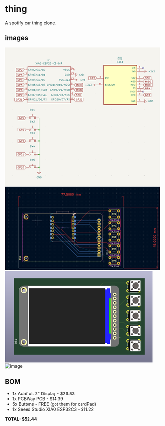 # thing
A spotify car thing clone.

## images
![alt text](image.png)
![alt text](image-1.png)
![alt text](image-2.png)
![image](https://github.com/user-attachments/assets/e0b82474-8446-4cfa-85a9-75ff8cab1c90)


## BOM
* 1x Adafruit 2" Display - $26.83
* 1x PCBWay PCB - $14.39
* 5x Buttons - FREE (got them for cardPad)
* 1x Seeed Studio XIAO ESP32C3 - $11.22

**TOTAL: $52.44**
